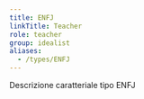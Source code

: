```yaml
---
title: ENFJ
linkTitle: Teacher
role: teacher
group: idealist
aliases:
  - /types/ENFJ
---
```

Descrizione caratteriale tipo ENFJ